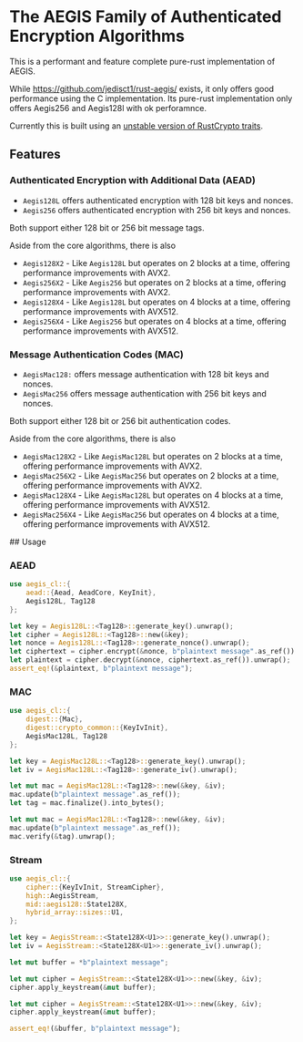 # The AEGIS Family of Authenticated Encryption Algorithms

This is a performant and feature complete pure-rust implementation of AEGIS.

While <https://github.com/jedisct1/rust-aegis/> exists, it only offers good performance
using the C implementation. Its pure-rust implementation only offers Aegis256 and Aegis128l
with ok perforamnce.

Currently this is built using an [unstable version of RustCrypto traits](https://github.com/RustCrypto/traits/tree/3620aba4f1e81e506b46a5f88c47f7ee3a7b87e0).

## Features

### Authenticated Encryption with Additional Data (AEAD)

- `Aegis128L` offers authenticated encryption with 128 bit keys and nonces.
- `Aegis256` offers authenticated encryption with 256 bit keys and nonces.

Both support either 128 bit or 256 bit message tags.

Aside from the core algorithms, there is also

- `Aegis128X2` - Like `Aegis128L` but operates on 2 blocks at a time, offering performance improvements with AVX2.
- `Aegis256X2` - Like `Aegis256` but operates on 2 blocks at a time, offering performance improvements with AVX2.
- `Aegis128X4` - Like `Aegis128L` but operates on 4 blocks at a time, offering performance improvements with AVX512.
- `Aegis256X4` - Like `Aegis256` but operates on 4 blocks at a time, offering performance improvements with AVX512.

### Message Authentication Codes (MAC)

- `AegisMac128:` offers message authentication with 128 bit keys and nonces.
- `AegisMac256` offers message authentication with 256 bit keys and nonces.

Both support either 128 bit or 256 bit authentication codes.

Aside from the core algorithms, there is also

- `AegisMac128X2` - Like `AegisMac128L` but operates on 2 blocks at a time, offering performance improvements with AVX2.
- `AegisMac256X2` - Like `AegisMac256` but operates on 2 blocks at a time, offering performance improvements with AVX2.
- `AegisMac128X4` - Like `AegisMac128L` but operates on 4 blocks at a time, offering performance improvements with AVX512.
- `AegisMac256X4` - Like `AegisMac256` but operates on 4 blocks at a time, offering performance improvements with AVX512.

## Usage

### AEAD

```rust
use aegis_cl::{
    aead::{Aead, AeadCore, KeyInit},
    Aegis128L, Tag128
};

let key = Aegis128L::<Tag128>::generate_key().unwrap();
let cipher = Aegis128L::<Tag128>::new(&key);
let nonce = Aegis128L::<Tag128>::generate_nonce().unwrap();
let ciphertext = cipher.encrypt(&nonce, b"plaintext message".as_ref()).unwrap();
let plaintext = cipher.decrypt(&nonce, ciphertext.as_ref()).unwrap();
assert_eq!(&plaintext, b"plaintext message");
```

### MAC

```rust
use aegis_cl::{
    digest::{Mac},
    digest::crypto_common::{KeyIvInit},
    AegisMac128L, Tag128
};

let key = AegisMac128L::<Tag128>::generate_key().unwrap();
let iv = AegisMac128L::<Tag128>::generate_iv().unwrap();

let mut mac = AegisMac128L::<Tag128>::new(&key, &iv);
mac.update(b"plaintext message".as_ref());
let tag = mac.finalize().into_bytes();

let mut mac = AegisMac128L::<Tag128>::new(&key, &iv);
mac.update(b"plaintext message".as_ref());
mac.verify(&tag).unwrap();
```

### Stream

```rust
use aegis_cl::{
    cipher::{KeyIvInit, StreamCipher},
    high::AegisStream,
    mid::aegis128::State128X,
    hybrid_array::sizes::U1,
};

let key = AegisStream::<State128X<U1>>::generate_key().unwrap();
let iv = AegisStream::<State128X<U1>>::generate_iv().unwrap();

let mut buffer = *b"plaintext message";

let mut cipher = AegisStream::<State128X<U1>>::new(&key, &iv);
cipher.apply_keystream(&mut buffer);

let mut cipher = AegisStream::<State128X<U1>>::new(&key, &iv);
cipher.apply_keystream(&mut buffer);

assert_eq!(&buffer, b"plaintext message");
```
